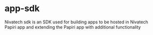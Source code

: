 # app-sdk
Nivatech sdk is an SDK used for building apps to be hosted in Nivatech Papiri app and extending the Papiri app with additional functionality
